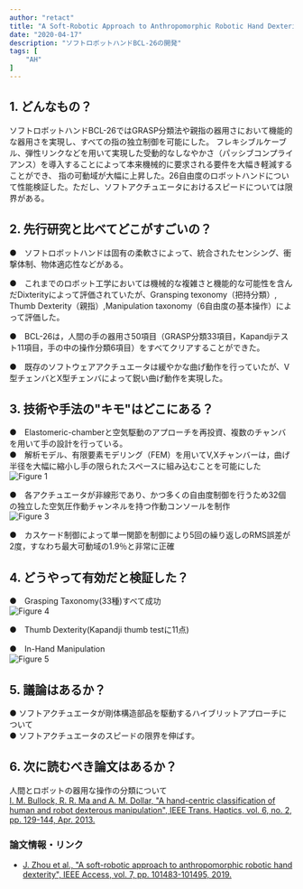 ```yaml
---
author: "retact"
title: "A Soft-Robotic Approach to Anthropomorphic Robotic Hand Dexterity"
date: "2020-04-17"
description: "ソフトロボットハンドBCL-26の開発"
tags: [
    "AH"
]
---
```


## 1. どんなもの？
ソフトロボットハンドBCL-26ではGRASP分類法や親指の器用さにおいて機能的な器用さを実現し、すべての指の独立制御を可能にした。
フレキシブルケーブル、弾性リンクなどを用いて実現した受動的なしなやかさ（パッシブコンプライアンス）を導入することによって本来機械的に要求される要件を大幅き軽減することができ、
指の可動域が大幅に上昇した。26自由度のロボットハンドについて性能検証した。ただし、ソフトアクチュエータにおけるスピードについては限界がある。

<!--more-->

## 2. 先行研究と比べてどこがすごいの？
 ●　ソフトロボットハンドは固有の柔軟さによって、統合されたセンシング、衝撃体制、物体適応性などがある。  
 
 ●　これまでのロボット工学においては機械的な複雑さと機能的な可能性を含んだDixterityによって評価されていたが、Gransping texonomy（把持分類）,
 Thumb Dexterity（親指）,Manipulation taxonomy（6自由度の基本操作）によって評価した。  
  
 ●　BCL-26は，人間の手の器用さ50項目（GRASP分類33項目，Kapandjiテスト11項目，手の中の操作分類6項目）をすべてクリアすることができた。
  
 ●　既存のソフトウェアアクチュエータは緩やかな曲げ動作を行っていたが、V型チェンバとX型チェンバによって鋭い曲げ動作を実現した。
   
## 3. 技術や手法の"キモ"はどこにある？
 ●　Elastomeric-chamberと空気駆動のアプローチを再投資、複数のチャンバを用いて手の設計を行っている。  
 ●　解析モデル、有限要素モデリング（FEM）を用いてV,Xチャンバーは，曲げ半径を大幅に縮小し手の限られたスペースに組み込むことを可能にした  
 ![Figure 1](https://ieeexplore.ieee.org/mediastore_new/IEEE/content/media/6287639/8600701/8786814/wang1abcdef-2929690-small.gif)  
   
 ●　各アクチュエータが非線形であり、かつ多くの自由度制御を行うため32個の独立した空気圧作動チャンネルを持つ作動コンソールを制作  
 ![Figure 3](https://ieeexplore.ieee.org/mediastore_new/IEEE/content/media/6287639/8600701/8786814/wang3abcdef-2929690-small.gif)  
   
 ●　カスケード制御によって単一関節を制御により5回の繰り返しのRMS誤差が2度，すなわち最大可動域の1.9％と非常に正確
   

## 4. どうやって有効だと検証した？
 ●　Grasping Taxonomy(33種)すべて成功  
 ![Figure 4](https://ieeexplore.ieee.org/mediastore_new/IEEE/content/media/6287639/8600701/8786814/wang4ab-2929690-small.gif)  
  
 ●　Thumb Dexterity(Kapandji thumb testに11点)  
  
 ●　In-Hand Manipulation  
 ![Figure 5](https://ieeexplore.ieee.org/mediastore_new/IEEE/content/media/6287639/8600701/8786814/wang5abcdefgh-2929690-small.gif)

## 5. 議論はあるか？
 ● ソフトアクチュエータが剛体構造部品を駆動するハイブリットアプローチについて  
 ● ソフトアクチュエータのスピードの限界を伸ばす。  
 
## 6. 次に読むべき論文はあるか？
人間とロボットの器用な操作の分類について  
[ I. M. Bullock, R. R. Ma and A. M. Dollar, "A hand-centric classification of human and robot dexterous manipulation", IEEE Trans. Haptics, vol. 6, no. 2, pp. 129-144, Apr. 2013.](https://ieeexplore.ieee.org/document/6298887)

### 論文情報・リンク

- [J. Zhou et al., "A soft-robotic approach to anthropomorphic robotic hand dexterity", IEEE Access, vol. 7, pp. 101483-101495, 2019.](https://ieeexplore.ieee.org/document/8786814/citations?tabFilter=papers#citations)

